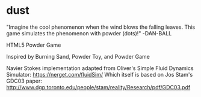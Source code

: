 # dust

"Imagine the cool phenomenon when the wind blows the falling leaves.
This game simulates the phenomenon with powder (dots)!" -DAN-BALL

HTML5 Powder Game

Inspired by Burning Sand, Powder Toy, and Powder Game

Navier Stokes implementation adapted from Oliver's Simple Fluid Dynamics Simulator:  https://nerget.com/fluidSim/
Which itself is based on Jos Stam's GDC03 paper: http://www.dgp.toronto.edu/people/stam/reality/Research/pdf/GDC03.pdf
